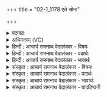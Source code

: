 +++
title = "02-1_1178 एते सोमा"

+++
<details><summary>पदपाठः</summary>

ए꣣ते꣢। सो꣡माः꣢꣯। अ꣣भि꣢। प्रि꣣य꣢म्। इ꣡न्द्र꣢꣯स्य। का꣡म꣢꣯म्। अ꣣क्षरन्। व꣡र्ध꣢꣯न्तः। अ꣣स्य। वीर्य꣢म्। ११७८।
</details>

<details><summary>अधिमन्त्रम् (VC)</summary>

- पवमानः सोमः
- असितः काश्यपो देवलो वा
- गायत्री
- षड्जः
</details>

<details><summary>हिन्दी : आचार्य रामनाथ वेदालंकार - विषयः</summary>

अबब्रह्मानन्द-रसोंकावर्णनकरतेहैं।
</details>

<details><summary>हिन्दी : आचार्य रामनाथ वेदालंकार - पदार्थः</summary>

पदार्थान्वय -  (एते)ये(सोमाः)ब्रह्मानन्दरस(अस्य)इस(इन्द्रस्य)जीवात्मा के(वीर्यम्)बल को(वर्धन्तः)बढ़ाते हुए(प्रियम्)प्रिय(कामम्)अभ्युदय एवं निःश्रेयस की प्राप्ति रूप मनोरथ को(अभि अक्षरन्)पूर्ण करते हैं ॥१॥
</details>

<details><summary>हिन्दी : आचार्य रामनाथ वेदालंकार - भावार्थः</summary>

भावार्थ -  मनुष्यों को योग्य है कि वे उपासना से ब्रह्मानन्द पाकर अभ्युदय एवं निःश्रेयस की सिद्धि प्राप्त करें ॥१॥
</details>

<details><summary>संस्कृत : आचार्य रामनाथ वेदालंकार - विषयः</summary>

अथ ब्रह्मानन्दरसान् वर्णयति।
</details>

<details><summary>संस्कृत : आचार्य रामनाथ वेदालंकार - पदार्थः</summary>

पदार्थान्वय -  (एते)इमे(सोमाः)ब्रह्मानन्दरसाः(अस्य)एतस्य(इन्द्रस्य)जीवात्मनः(वीर्यम्)बलम्(वर्धन्तः)वर्धयन्तः(प्रियम्)प्रीतिकरम्(कामम्)अभ्युदयनिःश्रेयसप्राप्तिरूपम् अभिलाषम्(अभि अक्षरन्)प्रपूरयन्ति ॥१॥
</details>

<details><summary>संस्कृत : आचार्य रामनाथ वेदालंकार - भावार्थः</summary>

भावार्थ -  परब्रह्मोपासनया ब्रह्मानन्दं प्राप्य जना आभ्युदयिकीं नैःश्रेयसीं च सिद्धिं प्राप्तुमर्हन्ति ॥१॥
</details>

<details><summary>संस्कृत : आचार्य रामनाथ वेदालंकार - पादटिप्पनी</summary>

टिप्पनी -   १.ऋ० ९।८।१।
</details>